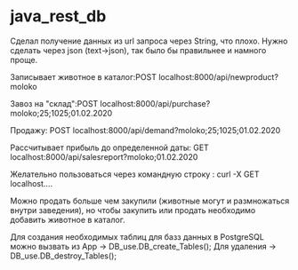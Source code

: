 # java_rest_db

Сделал получение данных из url запроса через String, что плохо. Нужно сделать через json (text->json), так было бы правильнее и намного проще.

Записывает животное в каталог:POST localhost:8000/api/newproduct?moloko

Завоз на "склад":POST localhost:8000/api/purchase?moloko;25;1025;01.02.2020

Продажу: POST localhost:8000/api/demand?moloko;25;1025;01.02.2020

Рассчитывает прибыль до определенной даты: GET localhost:8000/api/salesreport?moloko;01.02.2020

Желательно пользоваться через командную строку : curl -X GET localhost....

Можно продать больше чем закупили (животные могут и размножаться внутри заведения), но чтобы закупить или продать необходимо добавить животное в каталог. 

 Для создания необходимых таблиц для базз данных в PostgreSQL можно вызвать из App -> DB_use.DB_create_Tables();
 Для удаления -> DB_use.DB_destroy_Tables();
 
 
